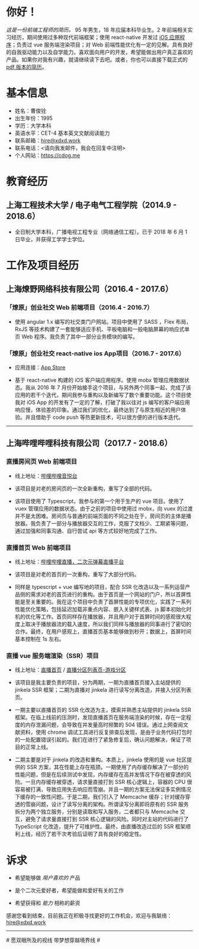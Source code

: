 
# 你好！

_这是一份前端工程师的简历。_ 95 年男生，18 年应届本科毕业生。2 年前端相关实习经历，期间使用过多种现代前端框架；使用 react-native 开发过 [iOS 应用程序][liaoyuanApp]；负责过 vue 服务端渲染项目；对 Web 前端性能优化有一定的见解。具有良好的自我驱动能力以及自学能力。喜欢面向用户的开发，希望能做出用户真正喜欢的产品。如果你对我有兴趣，就请继续读下去吧。或者，你也可以直接下载正式的 [pdf 版本的简历][pdfResumeFile]。

# 基本信息

* 姓名：曹俊铨
* 出生年份：1995
* 学历：大学本科
* 英语水平：CET-4  基本英文文献阅读能力
* 联系邮箱：hire@xdxd.work
* 联系电话：\<请向我发邮件，我会在回复中注明\>
* 个人网站：https://cdog.me

# 教育经历

## 上海工程技术大学 / 电子电气工程学院（2014.9 - 2018.6）

* 全日制大学本科，广播电视工程专业（网络通信工程）。已于 2018 年 6 月 1 日毕业，并获得工学学士学位。

# 工作及项目经历

## 上海燎野网络科技有限公司（2016.4 - 2017.6）

### 「燎原」创业社交 Web 前端项目（2016.4 - 2016.7）

* 使用 angular 1.x 编写的社交类门户网站。项目中使用了 SASS ，Flex 布局，RxJS 等技术构建了一套能够适应手机、平板电脑和一般电脑屏幕的响应式单页 Web 程序。我负责了其中一部分业务模块的编写。

### 「燎原」创业社交 react-native ios App项目（2016.7 - 2017.6）

* 应用连接：[App Store][liaoyuanApp]

* 基于 react-native 构建的 iOS 客户端应用程序。使用 mobx 管理应用数据状态。我从 2016 年 7 月份开始接手这个项目，与另外两个同事一起，完成了该应用的若干个迭代，期间我参与重构以及新编写了数个重要功能。这个项目使我对 iOS App 的开发有了一定的了解，打破了我以往对 js 编写的客户端应用响应慢，体验差的印象。通过我们的优化，最终达到了与原生相近的用户体验。并且借助于 code push 等热更新技术，可以很方便的进行版本迭代。

----

## 上海哔哩哔哩科技有限公司（2017.7 - 2018.6）

### 直播房间页 Web 前端项目

* 线上地址：[哔哩哔哩音悦台][liveRoom]

* 该项目是对老的房间页的一次全新重构，重写了全部的代码。

* 该项目使用了 Typescript，我参与的第一个用于生产的 vue 项目。使用了 vuex 管理应用的数据状态。由于之前的项目中使用过 mobx，向 vuex 的过渡并不是太困难。房间页与普通的前端页面的不同之处在于，房间页的主体是播放器。我负责了一部分与播放器交互的工作，克服了文档少、工期紧等问题，通过加强和同事沟通、自行尝试 api 等方式较好地完成了工作。

### 直播首页 Web 前端项目

* 线上地址：[哔哩哔哩直播，二次元弹幕直播平台][liveHome]

* 该项目是对老的首页的一次重构，重写了大部分代码。

* 同样是 typescript + vue 编写地的项目，配合 SSR 化改造以及一系列运营产品侧的需求对老的首页进行的重构。由于首页是一个网站的门户，所以首屏性能是至关重要的。我在这个项目中负责了首屏性能的专项优化，实践了一系列性能优化策略，包括延迟加载非重点内容、嵌入关键样式表、js 脚本初始化时机的优化等工作。首页同样存在播放器，并且用户对于首屏时间的感观很大程度上取决于播放器流的载入速度，所以我们同样与播放器的同事进行了密切的合作。最终，在用户感观上，直播首页基本能够做到秒开；数据上，首屏时间基本控制在 1s 左右。

### 直播 vue 服务端渲染（SSR）项目

* 线上地址：[直播首页][liveHome] / [直播分区列表页-游戏分区][liveList]

* 该项目是我主要负责的项目，分为两期，一期为直播首页接入主站提供的 jinkela SSR 框架；二期为直播对 jinkela 进行读写分离改造，并接入分区列表页。

* 一期主要以直播首页的 SSR 化改造为主，摸索并熟悉主站提供的 jinkela SSR 框架。在临上线前的压测时，发现直播首页在服务端渲染的时候，存在一定程度的内存泄漏问题，会导致在并发量高时频繁的 504 错误。通过上网查阅文献资料，使用 chrome 调试工具进行反复排查后发现，是由于业务代码打包时的一处配置错误引起的。我们在进行了紧急修复后，确认问题解决，保证了项目的正常上线。

* 二期主要是对于 jinkela 的改造和重构。本质上，jinkela 使用的是 vue 社区提供的 SSR 方案，其在性能上存在瓶颈。一期使用了内存缓存解决了一部分的性能问题，但是在后续测试中发现，内存缓存在高并发情况下存在被穿透的风险。一旦内存缓存被穿透，请求量直接打到 SSR 核心逻辑上，容器的 CPU 很容易被打满，导致应用失去响应而雪崩。并且一期的方案无法保证多实例情况下缓存的一致性问题。于是二期，我们引入了 Memcache 缓存；针对缓存穿透的雪崩问题，设计了读写分离的架构。所谓读写分离即将原有的 SSR 服务拆分为两个独立服务，分别是读取和写入服务，二者都只与 Memcache 交互，避免了请求量直接打到 SSR 核心逻辑的风险。同时对主站的代码进行了 TypeScript 化改造，提升了可维护性。最终，由直播改造过后的 SSR 框架顺利上线，经历了若干次考验后证明了具有良好的稳定性。

<!-- ### 直播 app hybrid 项目

* 锟斤拷占位符 -->

# 诉求

* 希望能够做 *用户喜欢的* 产品

* 是个二次元爱好者，希望能做和爱好有关的工作

* 希望获得和 *能力* 相称的薪资

感谢您看到结束，目前我正在积极寻找更好的工作机会，欢迎与我联络：hire@xdxd.work

----

\# 愿双眼所及的视线 带梦想穿越境界线 \#

[liaoyuanApp]: https://itunes.apple.com/cn/app/%E7%87%8E%E5%8E%9F/id1074472777

[pdfResumeFile]: ./Resume.pdf

[liveRoom]: https://live.bilibili.com/3

[liveHome]: https://live.bilibili.com/

[liveList]: https://live.bilibili.com/p/eden/area-tags?parentAreaId=2&areaId=0